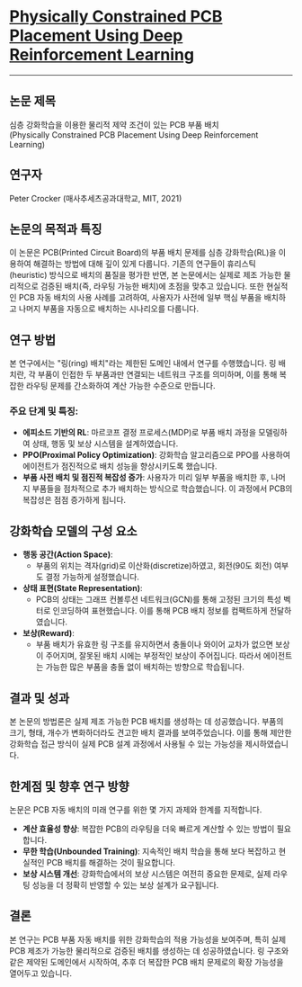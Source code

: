 # [Physically Constrained PCB Placement Using Deep Reinforcement Learning](https://dspace.mit.edu/bitstream/handle/1721.1/139247/Crocker-pcrocker-meng-eecs-2021-thesis.pdf)

---

## 논문 제목
심층 강화학습을 이용한 물리적 제약 조건이 있는 PCB 부품 배치  
(Physically Constrained PCB Placement Using Deep Reinforcement Learning)

## 연구자
Peter Crocker (매사추세츠공과대학교, MIT, 2021)

## 논문의 목적과 특징
이 논문은 PCB(Printed Circuit Board)의 부품 배치 문제를 심층 강화학습(RL)을 이용하여 해결하는 방법에 대해 깊이 있게 다룹니다. 기존의 연구들이 휴리스틱(heuristic) 방식으로 배치의 품질을 평가한 반면, 본 논문에서는 실제로 제조 가능한 물리적으로 검증된 배치(즉, 라우팅 가능한 배치)에 초점을 맞추고 있습니다. 또한 현실적인 PCB 자동 배치의 사용 사례를 고려하여, 사용자가 사전에 일부 핵심 부품을 배치하고 나머지 부품을 자동으로 배치하는 시나리오를 다룹니다.

## 연구 방법
본 연구에서는 "링(ring) 배치"라는 제한된 도메인 내에서 연구를 수행했습니다. 링 배치란, 각 부품이 인접한 두 부품과만 연결되는 네트워크 구조를 의미하며, 이를 통해 복잡한 라우팅 문제를 간소화하여 계산 가능한 수준으로 만듭니다.

### 주요 단계 및 특징:
- **에피소드 기반의 RL**: 마르코프 결정 프로세스(MDP)로 부품 배치 과정을 모델링하여 상태, 행동 및 보상 시스템을 설계하였습니다.
- **PPO(Proximal Policy Optimization)**: 강화학습 알고리즘으로 PPO를 사용하여 에이전트가 점진적으로 배치 성능을 향상시키도록 했습니다.
- **부품 사전 배치 및 점진적 복잡성 증가**: 사용자가 미리 일부 부품을 배치한 후, 나머지 부품들을 점차적으로 추가 배치하는 방식으로 학습했습니다. 이 과정에서 PCB의 복잡성은 점점 증가하게 됩니다.

## 강화학습 모델의 구성 요소
- **행동 공간(Action Space)**:
  - 부품의 위치는 격자(grid)로 이산화(discretize)하였고, 회전(90도 회전) 여부도 결정 가능하게 설정했습니다.
- **상태 표현(State Representation)**:
  - PCB의 상태는 그래프 컨볼루션 네트워크(GCN)를 통해 고정된 크기의 특성 벡터로 인코딩하여 표현했습니다. 이를 통해 PCB 배치 정보를 컴팩트하게 전달하였습니다.
- **보상(Reward)**:
  - 부품 배치가 유효한 링 구조를 유지하면서 충돌이나 와이어 교차가 없으면 보상이 주어지며, 잘못된 배치 시에는 부정적인 보상이 주어집니다. 따라서 에이전트는 가능한 많은 부품을 충돌 없이 배치하는 방향으로 학습됩니다.

## 결과 및 성과
본 논문의 방법론은 실제 제조 가능한 PCB 배치를 생성하는 데 성공했습니다. 부품의 크기, 형태, 개수가 변화하더라도 견고한 배치 결과를 보여주었습니다. 이를 통해 제안한 강화학습 접근 방식이 실제 PCB 설계 과정에서 사용될 수 있는 가능성을 제시하였습니다.

## 한계점 및 향후 연구 방향
논문은 PCB 자동 배치의 미래 연구를 위한 몇 가지 과제와 한계를 지적합니다.

- **계산 효율성 향상**: 복잡한 PCB의 라우팅을 더욱 빠르게 계산할 수 있는 방법이 필요합니다.
- **무한 학습(Unbounded Training)**: 지속적인 배치 학습을 통해 보다 복잡하고 현실적인 PCB 배치를 해결하는 것이 필요합니다.
- **보상 시스템 개선**: 강화학습에서의 보상 시스템은 여전히 중요한 문제로, 실제 라우팅 성능을 더 정확히 반영할 수 있는 보상 설계가 요구됩니다.

## 결론
본 연구는 PCB 부품 자동 배치를 위한 강화학습의 적용 가능성을 보여주며, 특히 실제 PCB 제조가 가능한 물리적으로 검증된 배치를 생성하는 데 성공하였습니다. 링 구조와 같은 제약된 도메인에서 시작하여, 추후 더 복잡한 PCB 배치 문제로의 확장 가능성을 열어두고 있습니다.
